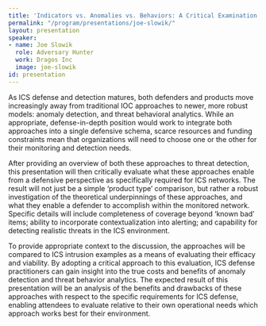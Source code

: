 ```yaml
---
title: 'Indicators vs. Anomalies vs. Behaviors: A Critical Examination for ICS Defense'
permalink: "/program/presentations/joe-slowik/"
layout: presentation
speaker:
- name: Joe Slowik
  role: Adversary Hunter
  work: Dragos Inc
  image: joe-slowik
id: presentation
---
```


As ICS defense and detection matures, both defenders and products move increasingly away from traditional IOC approaches to newer, more robust models: anomaly detection, and threat behavioral analytics. While an appropriate, defense-in-depth position would work to integrate both approaches into a single defensive schema, scarce resources and funding constraints mean that organizations will need to choose one or the other for their monitoring and detection needs.

After providing an overview of both these approaches to threat detection, this presentation will then critically evaluate what these approaches enable from a defensive perspective as specifically required for ICS networks. The result will not just be a simple ‘product type’ comparison, but rather a robust investigation of the theoretical underpinnings of these approaches, and what they enable a defender to accomplish within the monitored network. Specific details will include completeness of coverage beyond ‘known bad’ items; ability to incorporate contextualization into alerting; and capability for detecting realistic threats in the ICS environment.

To provide appropriate context to the discussion, the approaches will be compared to ICS intrusion examples as a means of evaluating their efficacy and viability. By adopting a critical approach to this evaluation, ICS defense practitioners can gain insight into the true costs and benefits of anomaly detection and threat behavior analytics. The expected result of this presentation will be an analysis of the benefits and drawbacks of these approaches with respect to the specific requirements for ICS defense, enabling attendees to evaluate relative to their own operational needs which approach works best for their environment.